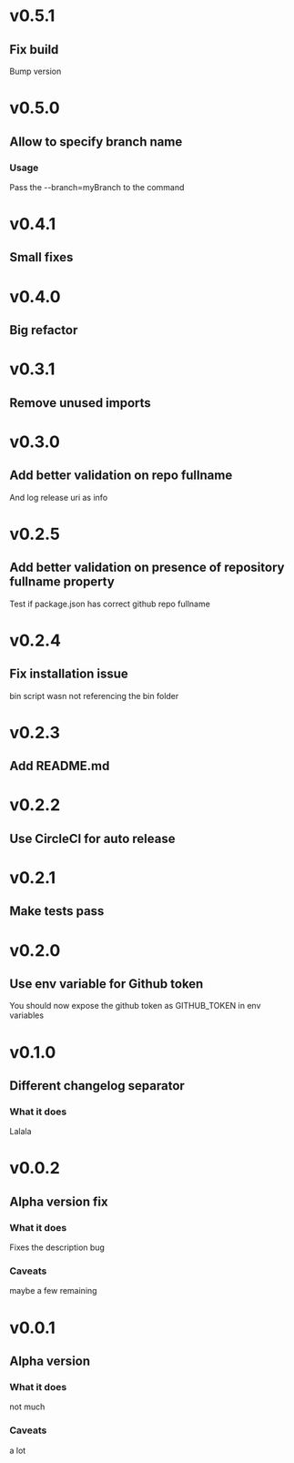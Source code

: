 # v0.5.1
## Fix build
Bump version

<!-- -->

# v0.5.0
## Allow to specify branch name
### Usage
Pass the --branch=myBranch to the command

<!-- -->

# v0.4.1
## Small fixes

<!-- -->

# v0.4.0
## Big refactor

<!-- -->

# v0.3.1
## Remove unused imports

<!-- -->

# v0.3.0
## Add better validation on repo fullname
And log release uri as info

<!-- -->

# v0.2.5
## Add better validation on presence of repository fullname property
Test if package.json has correct github repo fullname

<!-- -->

# v0.2.4
## Fix installation issue
bin script wasn not referencing the bin folder

<!-- -->

# v0.2.3
## Add README.md

<!-- -->

# v0.2.2
## Use CircleCI for auto release

<!-- -->

# v0.2.1
## Make tests pass

<!-- -->

# v0.2.0
## Use env variable for Github token
You should now expose the github token as GITHUB_TOKEN in env variables

<!-- -->

# v0.1.0
## Different changelog separator
### What it does
Lalala

<!-- -->

# v0.0.2
## Alpha version fix
### What it does
Fixes the description bug
### Caveats
maybe a few remaining

<!-- -->

# v0.0.1
## Alpha version
### What it does
not much
### Caveats
a lot
